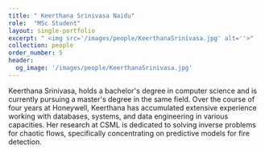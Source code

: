 ```yaml
---
title: " Keerthana Srinivasa Naidu"
role:  "MSc Student"
layout: single-portfolio
excerpt: " <img src='/images/people/KeerthanaSrinivasa.jpg' alt=''>"
collection: people
order_number: 5
header: 
  og_image: '/images/people/KeerthanaSrinivasa.jpg'
---
```


Keerthana Srinivasa, holds a bachelor's degree in computer science and is currently pursuing a master's degree in the same field. Over the course of four years at Honeywell, Keerthana has accumulated extensive experience working with databases, systems, and data engineering in various capacities. Her research at CSML is dedicated to solving inverse problems for chaotic flows, specifically concentrating on predictive models for fire detection. 